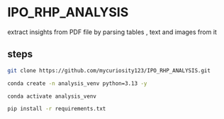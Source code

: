 # IPO_RHP_ANALYSIS
extract insights from PDF file by parsing tables , text and images from it

## steps

```bash
git clone https://github.com/mycuriosity123/IPO_RHP_ANALYSIS.git
```

```bash
conda create -n analysis_venv python=3.13 -y
```

```bash
conda activate analysis_venv
```

```bash
pip install -r requirements.txt
```

